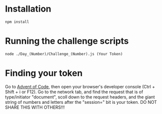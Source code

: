 # Installation
```
npm install
```
# Running the challenge scripts
```
node ./Day_(Number)/Challenge_(Number).js (Your Token)
```
# Finding your token
Go to [Advent of Code](https://adventofcode.com/), then open your browser's developer console (Ctrl + Shift + i or F12). Go to the network tab, and find the request that is of type/initiator "document", scoll down to the request headers, and the giant string of numbers and letters after the "session=" bit is your token. DO NOT SHARE THIS WITH OTHERS!!!
